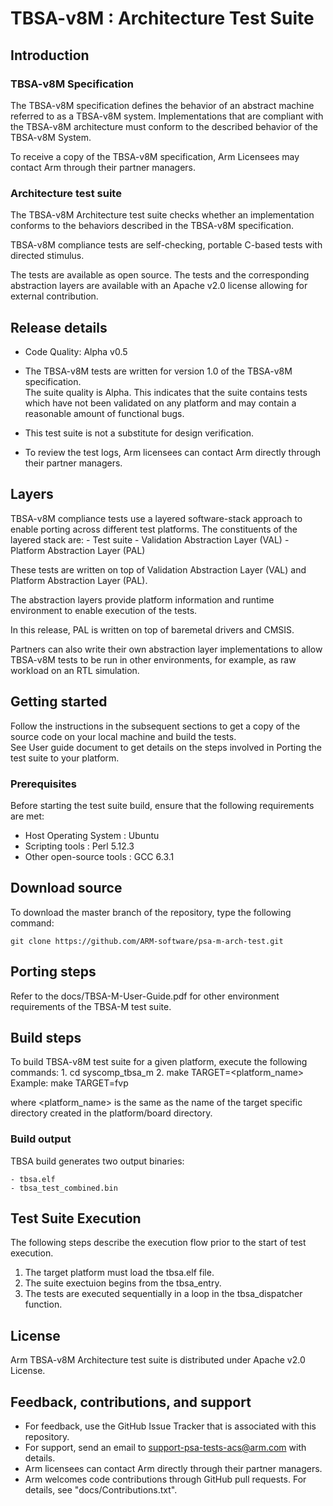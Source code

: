 
# TBSA-v8M : Architecture Test Suite


## Introduction

### TBSA-v8M Specification

The TBSA-v8M specification defines the behavior of an abstract machine referred to as a TBSA-v8M system. Implementations that are compliant with the TBSA-v8M architecture must conform to the described behavior of the TBSA-v8M System.

To receive a copy of the TBSA-v8M specification, Arm Licensees may contact Arm through their partner managers.

### Architecture test suite

The TBSA-v8M Architecture test suite checks whether an implementation conforms to the behaviors described in the TBSA-v8M specification.

TBSA-v8M compliance tests are self-checking, portable C-based tests
with directed stimulus.

The tests are available as open source. The tests and the corresponding abstraction layers are available with an Apache v2.0 license allowing for external contribution.


## Release details
 - Code Quality: Alpha v0.5
 - The TBSA-v8M tests are written for version 1.0 of the TBSA-v8M specification. <br />
   The suite quality is Alpha. This indicates that the suite contains tests which have not been validated on any platform and may contain a reasonable amount of functional bugs.

  - This test suite is not a substitute for design verification.

 - To review the test logs, Arm licensees can contact Arm directly through their partner managers.

## Layers

TBSA-v8M compliance tests use a layered software-stack approach to enable porting across different test platforms. The constituents of the layered stack are:
         - Test suite
         - Validation Abstraction Layer (VAL)
         - Platform Abstraction Layer (PAL)


These tests are written on top of Validation Abstraction Layer (VAL) and Platform Abstraction Layer (PAL).

The abstraction layers provide platform information and runtime environment to enable execution of the tests.

In this release, PAL is written on top of baremetal drivers and CMSIS.

Partners can also write their own abstraction layer implementations to allow TBSA-v8M tests to be run in other environments, for example, as raw workload on an RTL simulation.


## Getting started


Follow the instructions in the subsequent sections to get a copy of the source code on your local machine and build the tests. <br />
See User guide document to get details on the steps involved in Porting the test suite to your platform.


### Prerequisites

Before starting the test suite build, ensure that the following requirements are met:

- Host Operating System     : Ubuntu
- Scripting tools           : Perl 5.12.3
- Other open-source tools   : GCC 6.3.1



## Download source
To download the master branch of the repository, type the following command:

	git clone https://github.com/ARM-software/psa-m-arch-test.git


## Porting steps

Refer to the docs/TBSA-M-User-Guide.pdf for other environment requirements of the TBSA-M test suite.

## Build steps

To build TBSA-v8M test suite for a given platform, execute the following commands:
      1. cd syscomp_tbsa_m
      2. make TARGET=<platform_name>
          Example: make TARGET=fvp

where <platform_name> is the same as the name of the target specific directory created in the platform/board directory.



### Build output
TBSA build generates two output binaries:
        
	- tbsa.elf  
	- tbsa_test_combined.bin

## Test Suite Execution
The following steps describe the execution flow prior to the start of test execution.
1. The target platform must load the tbsa.elf file.
2. The suite exectuion begins from the tbsa_entry.
3. The tests are executed sequentially in a loop in the tbsa_dispatcher function.


## License

Arm TBSA-v8M Architecture test suite is distributed under Apache v2.0 License.


## Feedback, contributions, and support

 - For feedback, use the GitHub Issue Tracker that is associated with this repository.
 - For support, send an email to support-psa-tests-acs@arm.com with details.
 - Arm licensees can contact Arm directly through their partner managers.
 - Arm welcomes code contributions through GitHub pull requests. For details, see "docs/Contributions.txt".
